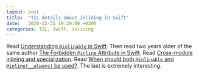 ```yaml
---
layout: post
title:  "TIL details about inlining in Swift"
date:   2020-12-31 19:20:00 +0200
categories: TIL, Swift, inlining
---
```

Read [Understanding `@inlinable` in Swift](https://medium.com/better-programming/understanding-inlinable-in-swift-6987a05d03cb). Then read two years older of the same author [The Forbidden `@inline` Attribute in Swift](https://swiftrocks.com/the-forbidden-inline-attribute-in-swift.html). Read [Cross-module inlining and specialization](https://github.com/apple/swift-evolution/blob/master/proposals/0193-cross-module-inlining-and-specialization.md). Read [When should both `@inlinable` and `@inline(__always)` be used?](https://forums.swift.org/t/when-should-both-inlinable-and-inline-always-be-used/37375). The last is extremely interesting.
